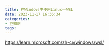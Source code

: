 ```yaml
---
title: 在Windows中使用Linux——WSL
date: 2023-11-17 16:36:34
categories: 
- 豆知识
tags:
---
```


https://learn.microsoft.com/zh-cn/windows/wsl/